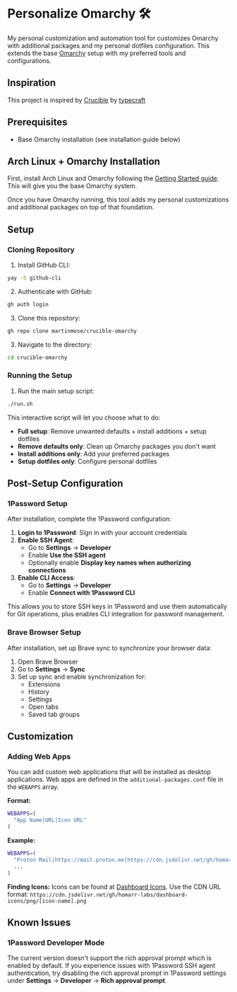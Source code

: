 # Personalize Omarchy 🛠️

My personal customization and automation tool for customizes Omarchy with additional packages and my personal dotfiles configuration. This extends the base [Omarchy](https://manuals.omamix.org/2/the-omarchy-manual) setup with my preferred tools and configurations.

## Inspiration

This project is inspired by [Crucible](https://github.com/typecraft-dev/crucible) by [typecraft](https://x.com/typecraft_dev)

## Prerequisites

- Base Omarchy installation (see installation guide below)

## Arch Linux + Omarchy Installation

First, install Arch Linux and Omarchy following the [Getting Started guide](https://manuals.omamix.org/2/the-omarchy-manual/50/getting-started). This will give you the base Omarchy system.

Once you have Omarchy running, this tool adds my personal customizations and additional packages on top of that foundation.

## Setup

### Cloning Repository

1. Install GitHub CLI:
```bash
yay -S github-cli
```

2. Authenticate with GitHub:
```bash
gh auth login
```

3. Clone this repository:
```bash
gh repo clone martinmose/crucible-omarchy
```

3. Navigate to the directory:
```bash
cd crucible-omarchy
```

### Running the Setup

1. Run the main setup script:

```bash
./run.sh
```

This interactive script will let you choose what to do:
- **Full setup**: Remove unwanted defaults + install additions + setup dotfiles
- **Remove defaults only**: Clean up Omarchy packages you don't want
- **Install additions only**: Add your preferred packages
- **Setup dotfiles only**: Configure personal dotfiles

## Post-Setup Configuration

### 1Password Setup

After installation, complete the 1Password configuration:

1. **Login to 1Password**: Sign in with your account credentials
2. **Enable SSH Agent**: 
   - Go to **Settings** → **Developer**
   - Enable **Use the SSH agent**
   - Optionally enable **Display key names when authorizing connections**
3. **Enable CLI Access**: 
   - Go to **Settings** → **Developer**
   - Enable **Connect with 1Password CLI**

This allows you to store SSH keys in 1Password and use them automatically for Git operations, plus enables CLI integration for password management.

### Brave Browser Setup

After installation, set up Brave sync to synchronize your browser data:

1. Open Brave Browser
2. Go to **Settings** → **Sync**
3. Set up sync and enable synchronization for:
   - Extensions
   - History
   - Settings
   - Open tabs
   - Saved tab groups

## Customization

### Adding Web Apps

You can add custom web applications that will be installed as desktop applications. Web apps are defined in the `additional-packages.conf` file in the `WEBAPPS` array.

**Format:**
```bash
WEBAPPS=(
  "App Name|URL|Icon URL"
)
```

**Example:**
```bash
WEBAPPS=(
  "Proton Mail|https://mail.proton.me|https://cdn.jsdelivr.net/gh/homarr-labs/dashboard-icons/png/proton-mail.png"
  ...
)
```

**Finding Icons:**
Icons can be found at [Dashboard Icons](https://dashboardicons.com/). Use the CDN URL format: `https://cdn.jsdelivr.net/gh/homarr-labs/dashboard-icons/png/[icon-name].png`

## Known Issues

### 1Password Developer Mode
The current version doesn't support the rich approval prompt which is enabled by default. If you experience issues with 1Password SSH agent authentication, try disabling the rich approval prompt in 1Password settings under **Settings** → **Developer** → **Rich approval prompt**.

